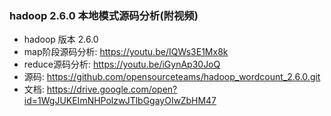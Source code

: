 ### hadoop 2.6.0 本地模式源码分析(附视频)

- hadoop 版本 2.6.0
- map阶段源码分析: https://youtu.be/IQWs3E1Mx8k
- reduce源码分析: https://youtu.be/iGynAp30JoQ
- 源码: https://github.com/opensourceteams/hadoop_wordcount_2.6.0.git
- 文档:  https://drive.google.com/open?id=1WgJUKEImNHPolzwJTlbGgayOIwZbHM47
